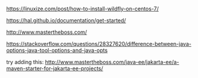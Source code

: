 
https://linuxize.com/post/how-to-install-wildfly-on-centos-7/

https://hal.github.io/documentation/get-started/


http://www.mastertheboss.com/

https://stackoverflow.com/questions/28327620/difference-between-java-options-java-tool-options-and-java-opts

try adding this: http://www.mastertheboss.com/java-ee/jakarta-ee/a-maven-starter-for-jakarta-ee-projects/
